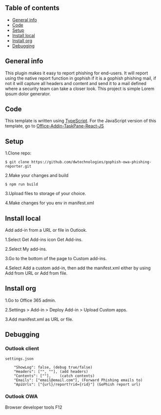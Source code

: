 ## Table of contents
* [General info](#general-info)
* [Code](#Code)
* [Setup](#setup)
* [Install local](#install-local)
* [Install org](#install-org)
* [Debugging](#Debugging)

## General info
This plugin makes it easy to report phishing for end-users. It will report using the native report function in gophish if it is a gophish phishing mail, if not it will capture all headers and content and send it to a mail defined where a security team can take a closer look.
This project is simple Lorem ipsum dolor generator.

## Code
This template is written using [TypeScript](http://www.typescriptlang.org/). For the JavaScript version of this template, go to [Office-Addin-TaskPane-React-JS](https://github.com/OfficeDev/Office-Addin-TaskPane-React-JS)
	
	
## Setup
1.Clone repo:

```
$ git clone https://github.com/dwtechnologies/gophish-owa-phishing-reporter.git

```
2.Make your changes and build

```
$ npm run build

```
3.Upload files to storage of your choice.

4.Make changes for you env in manifest.xml 



## Install local
Add add-in from a URL or file in Outlook.

1.Select Get Add-ins icon Get Add-ins.

2.Select My add-ins.

3.Go to the bottom of the page to Custom add-ins.

4.Select Add a custom add-in, then add the manifest.xml either by using Add from URL or Add from file.

## Install org

1.Go to Office 365 admin.

2.Settings > Add-in > Deploy Add-in > Upload Custom apps.

3.Add manifest.xml as URL or file.


## Debugging

### Outlook client

    settings.json

        "ShowLog": false, (debug true/false)
        "Headers": ["", ""], (add headers)
        "Contents": [""],    (catch contents)
        "Emails": ["email@email.com"], (Forward Phishing emails to)
        "ApiUrls": ["{url}/report?rid={rid}"] (GoPhish report url)

### Outlook OWA

Browser developer tools F12

